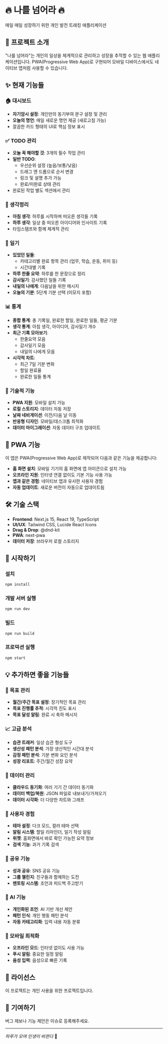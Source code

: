 # 🔥 나를 넘어라 🔥

매일 매일 성장하기 위한 개인 발전 트래킹 애플리케이션

## 📖 프로젝트 소개

"나를 넘어라"는 개인의 일상을 체계적으로 관리하고 성장을 추적할 수 있는 웹 애플리케이션입니다. PWA(Progressive Web App)로 구현되어 모바일 디바이스에서도 네이티브 앱처럼 사용할 수 있습니다.

## ✨ 현재 기능들

### 🏠 대시보드
- **자기암시 설정**: 개인만의 동기부여 문구 설정 및 관리
- **오늘의 명언**: 매일 새로운 명언 제공 (새로고침 가능)
- 깔끔한 카드 형태의 UI로 핵심 정보 표시

### ✅ TODO 관리
- **오늘 꼭 해야할 것**: 3개의 필수 작업 관리
- **일반 TODO**: 
  - 우선순위 설정 (높음/보통/낮음)
  - 드래그 앤 드롭으로 순서 변경
  - 링크 및 설명 추가 가능
  - 완료/미완료 상태 관리
- 완료된 작업 별도 섹션에서 관리

### 💭 생각정리
- **아침 생각**: 하루를 시작하며 떠오른 생각들 기록
- **하루 생각**: 일상 중 떠오른 아이디어와 인사이트 기록
- 타임스탬프와 함께 체계적 관리

### 📔 일기
- **있었던 일들**: 
  - 카테고리별 완료 항목 관리 (업무, 학습, 운동, 취미 등)
  - 시간대별 기록
- **하루 한줄 요약**: 하루를 한 문장으로 정리
- **감사일기**: 감사했던 일들 기록
- **내일의 나에게**: 다음날을 위한 메시지
- **오늘의 기분**: 5단계 기분 선택 (이모지 포함)

### 📊 통계
- **종합 통계**: 총 기록일, 완료한 할일, 완료한 일들, 평균 기분
- **생각 통계**: 아침 생각, 아이디어, 감사일기 개수
- **최근 기록 모아보기**: 
  - 한줄요약 모음
  - 감사일기 모음
  - 내일의 나에게 모음
- **시각적 차트**: 
  - 최근 7일 기분 변화
  - 할일 완료율
  - 완료한 일들 통계

### 🔧 기술적 기능
- **PWA 지원**: 모바일 설치 가능
- **로컬 스토리지**: 데이터 자동 저장
- **날짜 네비게이션**: 이전/다음 날 이동
- **반응형 디자인**: 모바일/데스크톱 최적화
- **데이터 마이그레이션**: 자동 데이터 구조 업데이트

## 📱 PWA 기능

이 앱은 PWA(Progressive Web App)로 제작되어 다음과 같은 기능을 제공합니다:

- **홈 화면 설치**: 모바일 기기의 홈 화면에 앱 아이콘으로 설치 가능
- **오프라인 지원**: 인터넷 연결 없이도 기본 기능 사용 가능
- **앱과 같은 경험**: 네이티브 앱과 유사한 사용자 경험
- **자동 업데이트**: 새로운 버전이 자동으로 업데이트됨

## 🛠 기술 스택

- **Frontend**: Next.js 15, React 19, TypeScript
- **UI/UX**: Tailwind CSS, Lucide React Icons
- **Drag & Drop**: @dnd-kit
- **PWA**: next-pwa
- **데이터 저장**: 브라우저 로컬 스토리지

## 🚀 시작하기

### 설치
```bash
npm install
```

### 개발 서버 실행
```bash
npm run dev
```

### 빌드
```bash
npm run build
```

### 프로덕션 실행
```bash
npm start
```

## 💡 추가하면 좋을 기능들

### 🎯 목표 관리
- **월간/주간 목표 설정**: 장기적인 목표 관리
- **목표 진행률 추적**: 시각적 진도 표시
- **목표 달성 알림**: 완료 시 축하 메시지

### 📈 고급 분석
- **습관 트래커**: 일상 습관 형성 도구
- **생산성 패턴 분석**: 가장 생산적인 시간대 분석
- **감정 패턴 분석**: 기분 변화 요인 분석
- **성장 리포트**: 주간/월간 성장 요약

### 🔄 데이터 관리
- **클라우드 동기화**: 여러 기기 간 데이터 동기화
- **데이터 백업/복원**: JSON 파일로 내보내기/가져오기
- **데이터 시각화**: 더 다양한 차트와 그래프

### 🎨 사용자 경험
- **테마 설정**: 다크 모드, 컬러 테마 선택
- **알림 시스템**: 할일 리마인더, 일기 작성 알림
- **위젯**: 홈화면에서 바로 확인 가능한 요약 정보
- **검색 기능**: 과거 기록 검색

### 🤝 공유 기능
- **성과 공유**: SNS 공유 기능
- **그룹 챌린지**: 친구들과 함께하는 도전
- **멘토링 시스템**: 조언과 피드백 주고받기

### 🧠 AI 기능
- **개인화된 조언**: AI 기반 개선 제안
- **패턴 인식**: 개인 행동 패턴 분석
- **자동 카테고리화**: 입력 내용 자동 분류

### 📱 모바일 최적화
- **오프라인 모드**: 인터넷 없이도 사용 가능
- **푸시 알림**: 중요한 일정 알림
- **음성 입력**: 음성으로 빠른 기록

## 📝 라이선스

이 프로젝트는 개인 사용을 위한 프로젝트입니다.

## 🤝 기여하기

버그 제보나 기능 제안은 이슈로 등록해주세요.

---

*하루가 모여 인생이 바뀐다* 💪
